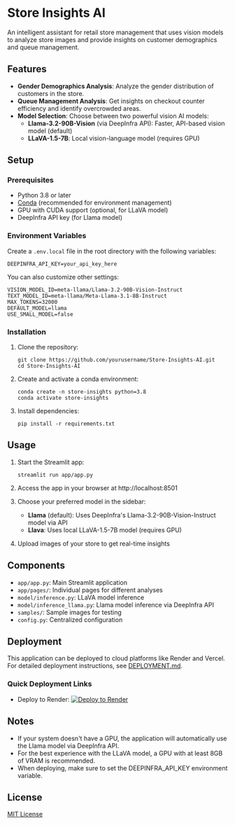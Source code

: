 # Store Insights AI

An intelligent assistant for retail store management that uses vision models to analyze store images and provide insights on customer demographics and queue management.

## Features

- **Gender Demographics Analysis**: Analyze the gender distribution of customers in the store.
- **Queue Management Analysis**: Get insights on checkout counter efficiency and identify overcrowded areas.
- **Model Selection**: Choose between two powerful vision AI models:
  - **Llama-3.2-90B-Vision** (via DeepInfra API): Faster, API-based vision model (default)
  - **LLaVA-1.5-7B**: Local vision-language model (requires GPU)

## Setup

### Prerequisites

- Python 3.8 or later
- [Conda](https://docs.conda.io/en/latest/) (recommended for environment management)
- GPU with CUDA support (optional, for LLaVA model)
- DeepInfra API key (for Llama model)

### Environment Variables

Create a `.env.local` file in the root directory with the following variables:

```
DEEPINFRA_API_KEY=your_api_key_here
```

You can also customize other settings:

```
VISION_MODEL_ID=meta-llama/Llama-3.2-90B-Vision-Instruct
TEXT_MODEL_ID=meta-llama/Meta-Llama-3.1-8B-Instruct
MAX_TOKENS=32000
DEFAULT_MODEL=llama
USE_SMALL_MODEL=false
```

### Installation

1. Clone the repository:
   ```
   git clone https://github.com/yourusername/Store-Insights-AI.git
   cd Store-Insights-AI
   ```

2. Create and activate a conda environment:
   ```
   conda create -n store-insights python=3.8
   conda activate store-insights
   ```

3. Install dependencies:
   ```
   pip install -r requirements.txt
   ```

## Usage

1. Start the Streamlit app:
   ```
   streamlit run app/app.py
   ```

2. Access the app in your browser at http://localhost:8501

3. Choose your preferred model in the sidebar:
   - **Llama** (default): Uses DeepInfra's Llama-3.2-90B-Vision-Instruct model via API
   - **Llava**: Uses local LLaVA-1.5-7B model (requires GPU)

4. Upload images of your store to get real-time insights

## Components

- `app/app.py`: Main Streamlit application
- `app/pages/`: Individual pages for different analyses
- `model/inference.py`: LLaVA model inference
- `model/inference_llama.py`: Llama model inference via DeepInfra API
- `samples/`: Sample images for testing
- `config.py`: Centralized configuration 

## Deployment

This application can be deployed to cloud platforms like Render and Vercel. For detailed deployment instructions, see [DEPLOYMENT.md](DEPLOYMENT.md).

### Quick Deployment Links

- Deploy to Render: [![Deploy to Render](https://render.com/images/deploy-to-render-button.svg)](https://render.com/deploy)

## Notes

- If your system doesn't have a GPU, the application will automatically use the Llama model via DeepInfra API.
- For the best experience with the LLaVA model, a GPU with at least 8GB of VRAM is recommended.
- When deploying, make sure to set the DEEPINFRA_API_KEY environment variable.

## License

[MIT License](LICENSE) 